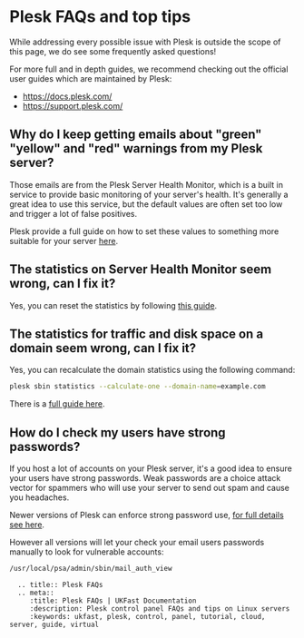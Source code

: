 # Plesk FAQs and top tips

While addressing every possible issue with Plesk is outside the scope of this page, we do see some frequently asked questions!

For more full and in depth guides, we recommend checking out the official user guides which are maintained by Plesk:

* <https://docs.plesk.com/>
* <https://support.plesk.com/>

## Why do I keep getting emails about "green" "yellow" and "red" warnings from my Plesk server?

Those emails are from the Plesk Server Health Monitor, which is a built in service to provide basic monitoring of your server's health. It's generally a great idea to use this service, but the default values are often set too low and trigger a lot of false positives.

Plesk provide a full guide on how to set these values to something more suitable for your server [here](https://docs.plesk.com/en-US/12.5/administrator-guide/statistics-and-monitoring/server-health-monitor.68886/).

## The statistics on Server Health Monitor seem wrong, can I fix it?

Yes, you can reset the statistics by following [this guide](https://support.plesk.com/hc/en-us/articles/213946465-Health-Monitor-displays-empty-statistics).

## The statistics for traffic and disk space on a domain seem wrong, can I fix it?

Yes, you can recalculate the domain statistics using the following command:

```bash
plesk sbin statistics --calculate-one --domain-name=example.com
```

There is a [full guide here](https://docs.plesk.com/en-US/onyx/cli-linux/using-command-line-utilities/statistics-calculating-statistics.78387/).

## How do I check my users have strong passwords?

If you host a lot of accounts on your Plesk server, it's a good idea to ensure your users have strong passwords. Weak passwords are a choice attack vector for spammers who will use your server to send out spam and cause you headaches.

Newer versions of Plesk can enforce strong password use, [for full details see here](https://docs.plesk.com/en-US/12.5/administrator-guide/plesk-administration/securing-plesk/setting-up-the-minimum-password-strength.71081/).

However all versions will let your check your email users passwords manually to look for vulnerable accounts:

```bash
/usr/local/psa/admin/sbin/mail_auth_view
```

```eval_rst
  .. title:: Plesk FAQs
  .. meta::
     :title: Plesk FAQs | UKFast Documentation
     :description: Plesk control panel FAQs and tips on Linux servers
     :keywords: ukfast, plesk, control, panel, tutorial, cloud, server, guide, virtual
```